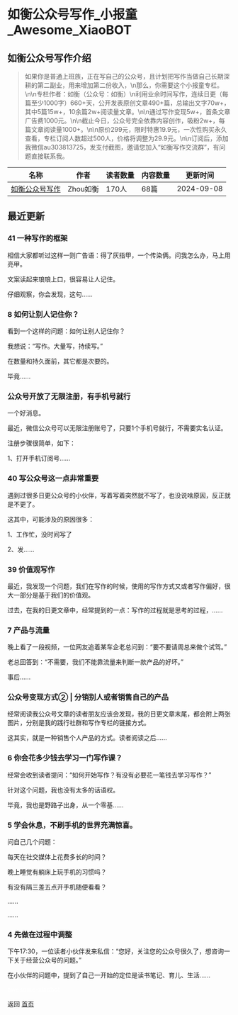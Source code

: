 # 如衡公众号写作_小报童_Awesome_XiaoBOT

## 如衡公众号写作介绍
> 如果你是普通上班族，正在写自己的公众号，且计划把写作当做自己长期深耕的第二副业，用来增加第二份收入，\n那么，你需要这个小报童专栏。\n\n专栏作者：如衡（公众号：如衡）\n利用业余时间写作，连续日更（每篇至少1000字）660+天，公开发表原创文章490+篇，总输出文字70w+，其中5篇15w+，10余篇2w+阅读量文章。\n\n通过写作变现5w+，首条文章广告费1000元。\n\n截止今日，公众号完全依靠内容创作，吸粉2w+，每篇文章阅读量1000+。\n\n原价299元，限时特惠19.9元，一次性购买永久查看，专栏订阅人数超过500人，价格将调整为29.9元。\n\n订阅后，添加我微信au303813725，发支付截图，邀请您加入“如衡写作交流群”，有问题直接联系我。  
  


|名称|作者|读者数量|内容数量|更新时间|
|---|---|---|---|---|
|[如衡公众号写作](https://xiaobot.net/p/zhourh20240328?refer=0b133df9-27dc-423b-8101-639049001c13)|Zhou如衡|170人|68篇|2024-09-08|

## 最近更新
### 41 一种写作的框架

相信大家都听过这样一则广告语：得了灰指甲，一个传染俩。问我怎么办，马上用亮甲。

文案读起来琅琅上口，很容易让人记住。

仔细观察，你会发现，这句......

### 8 如何让别人记住你？

看到一个这样的问题：如何让别人记住你？

我想说：“写作。大量写，持续写。”

在数量和持久面前，其它都是次要的。

毕竟......

### 公众号开放了无限注册，有手机号就行

一个好消息。

最近，微信公众号可以无限注册账号了，只要1个手机号就行，不需要实名认证。

注册步骤很简单，如下：

1、打开手机订阅号......

### 40 写公众号这一点非常重要

遇到过很多日更公众号的小伙伴，写着写着突然就不写了，也没说啥原因，反正就是不更了。

这其中，可能涉及的原因很多：

1、工作忙，没时间写了

2、发......

### 39 价值观写作

最近，我发现一个问题，我们在写作的时候，使用的写作方式又或者写作偏好，很大一部分是基于我们的价值观。

过去，在我的日更文章中，经常提到的一点：写作的过程就是思考的过程，......

### 7 产品与流量

晚上看了一段视频，一位网友追着某车企老总问到：“要不要请周总来做个试驾。”

老总回答到：“不需要，我们不能靠流量来判断一款产品的好坏。”

事后......

### 公众号变现方式② | 分销别人或者销售自己的产品

经常阅读我公众号文章的读者朋友应该会发现，我的日更文章末尾，都会附上两张图片，分别是我的践行社群和写作专栏的链接方式。

这其实，就是一种销售个人产品的方式。读者阅读之后......

### 6 你会花多少钱去学习一门写作课？

经常会收到读者提问：“如何开始写作？有没有必要花一笔钱去学习写作？”

针对这个问题，我也没有太多的话语权。

毕竟，我也是野路子出身，从一个零基......

### 5 学会休息，不刷手机的世界充满惊喜。

问自己几个问题：

每天在社交媒体上花费多长的时间？

晚上睡觉有躺床上玩手机的习惯吗？

有没有隔三差五点开手机随便看看？

......

......

### 4 先做在过程中调整

下午17:30，一位读者小伙伴发来私信：“您好，关注您的公众号很久了，想咨询一下关于经营公众号的问题。”

在小伙伴的问题中，提到了自己一开始的定位是读书笔记、育儿、生活......


<a href="https://github.com/Reno9527/awesome-xiaobot" style="color: white; text-decoration: none;">awesome-xiaobot</a>

返回 [首页](../README.md)

